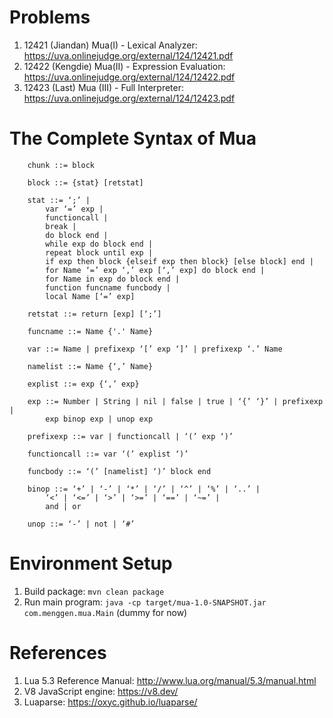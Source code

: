 # Problems

1. 12421 (Jiandan) Mua(I) - Lexical Analyzer: https://uva.onlinejudge.org/external/124/12421.pdf
2. 12422 (Kengdie) Mua(II) - Expression Evaluation: https://uva.onlinejudge.org/external/124/12422.pdf
3. 12423 (Last) Mua (III) - Full Interpreter: https://uva.onlinejudge.org/external/124/12423.pdf

# The Complete Syntax of Mua
```
    chunk ::= block

    block ::= {stat} [retstat]

    stat ::= ‘;’ |
        var ‘=’ exp |
        functioncall |
        break |
        do block end |
        while exp do block end |
        repeat block until exp |
        if exp then block {elseif exp then block} [else block] end |
        for Name ‘=’ exp ‘,’ exp [‘,’ exp] do block end |
        for Name in exp do block end |
        function funcname funcbody |
        local Name [‘=’ exp]

    retstat ::= return [exp] [‘;’]

    funcname ::= Name {'.' Name}

    var ::= Name | prefixexp ‘[’ exp ‘]’ | prefixexp ‘.’ Name

    namelist ::= Name {‘,’ Name}

    explist ::= exp {‘,’ exp}

    exp ::= Number | String | nil | false | true | ‘{’ ‘}’ | prefixexp |
        exp binop exp | unop exp

    prefixexp ::= var | functioncall | ‘(’ exp ‘)’

    functioncall ::= var ‘(’ explist ‘)’

    funcbody ::= ‘(’ [namelist] ‘)’ block end

    binop ::= ‘+’ | ‘-’ | ‘*’ | ‘/’ | ‘^’ | ‘%’ | ‘..’ |
        ‘<’ | ‘<=’ | ‘>’ | ‘>=’ | ‘==’ | ‘~=’ |
        and | or

    unop ::= ‘-’ | not | ‘#’
```

# Environment Setup
1. Build package: ```mvn clean package```
2. Run main program: ```java -cp target/mua-1.0-SNAPSHOT.jar com.menggen.mua.Main``` (dummy for now)

# References
1. Lua 5.3 Reference Manual: http://www.lua.org/manual/5.3/manual.html
2. V8 JavaScript engine: https://v8.dev/
3. Luaparse: https://oxyc.github.io/luaparse/